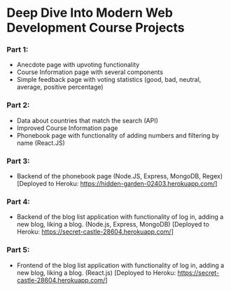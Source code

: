 # Deep Dive Into Modern Web Development Course Projects
### Part 1: 
- Anecdote page with upvoting functionality
- Course Information page with several components
- Simple feedback page with voting statistics (good, bad, neutral, average, positive percentage)

### Part 2:
- Data about countries that match the search (API)
- Improved Course Information page
- Phonebook page with functionality of adding numbers and filtering by name (React.JS)

### Part 3:
- Backend of the phonebook page (Node.JS, Express, MongoDB, Regex) [Deployed to Heroku: https://hidden-garden-02403.herokuapp.com/]

### Part 4:
- Backend of the blog list application with functionality of log in, adding a new blog, liking a blog. (Node.js, Express, MongoDB)  [Deployed to Heroku: https://secret-castle-28604.herokuapp.com/]

### Part 5:
- Frontend of the blog list application with functionality of log in, adding a new blog, liking a blog. (React.js)  [Deployed to Heroku: https://secret-castle-28604.herokuapp.com/]
